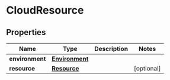 

# CloudResource


## Properties

| Name | Type | Description | Notes |
|------------ | ------------- | ------------- | -------------|
|**environment** | [**Environment**](Environment.md) |  |  |
|**resource** | [**Resource**](Resource.md) |  |  [optional] |




